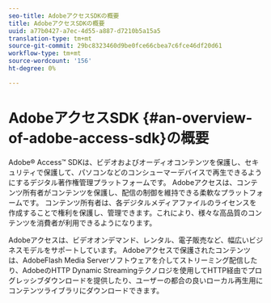 ```yaml
---
seo-title: AdobeアクセスSDKの概要
title: AdobeアクセスSDKの概要
uuid: a77b0427-a7ec-4d55-a887-d7210b5a15a5
translation-type: tm+mt
source-git-commit: 29bc8323460d9be0fce66cbea7c6fce46df20d61
workflow-type: tm+mt
source-wordcount: '156'
ht-degree: 0%

---
```



# AdobeアクセスSDK {#an-overview-of-adobe-access-sdk}の概要

Adobe® Access™ SDKは、ビデオおよびオーディオコンテンツを保護し、セキュリティで保護して、パソコンなどのコンシューマーデバイスで再生できるようにするデジタル著作権管理プラットフォームです。 Adobeアクセスは、コンテンツ所有者がコンテンツを保護し、配信の制御を維持できる柔軟なプラットフォームです。 コンテンツ所有者は、各デジタルメディアファイルのライセンスを作成することで権利を保護し、管理できます。これにより、様々な高品質のコンテンツを消費者が利用できるようになります。

Adobeアクセスは、ビデオオンデマンド、レンタル、電子販売など、幅広いビジネスモデルをサポートしています。 Adobeアクセスで保護されたコンテンツは、AdobeFlash Media Serverソフトウェアを介してストリーミング配信したり、AdobeのHTTP Dynamic Streamingテクノロジを使用してHTTP経由でプログレッシブダウンロードを提供したり、ユーザーの都合の良いローカル再生用にコンテンツライブラリにダウンロードできます。
